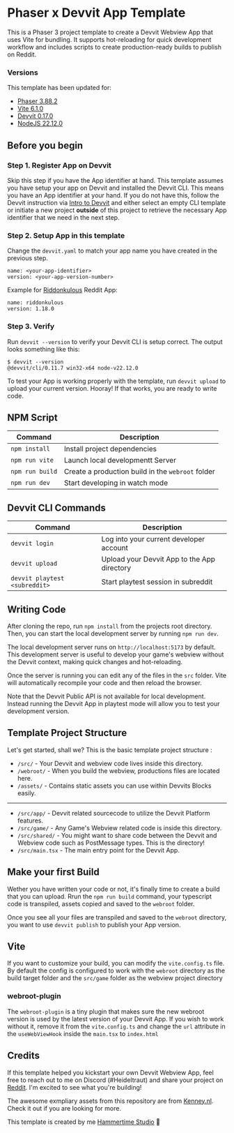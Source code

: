 # Phaser x Devvit App Template

This is a Phaser 3 project template to create a Devvit Webview App that uses Vite for bundling. It supports hot-reloading for quick development workflow and includes scripts to create production-ready builds to publish on Reddit.

### Versions

This template has been updated for:

- [Phaser 3.88.2](https://www.npmjs.com/package/phaser)
- [Vite 6.1.0](https://github.com/vitejs/vite)
- [Devvit 0.17.0](https://www.npmjs.com/package/devvit)
- [NodeJS 22.12.0](https://nodejs.org/en/blog/release/v22.12.0)

## Before you begin

### Step 1. Register App on Devvit

Skip this step if you have the App identifier at hand. This template assumes you have setup your app on Devvit and installed the Devvit CLI. This means you have an App identifier at your hand. If you do not have this, follow the Devvit instruction via [Intro to Devvit](https://developers.reddit.com/docs/showcase/tutorials/intro-to-devvit) and either select an empty CLI template or initiate a new project **outside** of this project to retrieve the necessary App identifier that we need in the next step.

### Step 2. Setup App in this template

Change the `devvit.yaml` to match your app name you have created in the previous step.

```
name: <your-app-identifier>
version: <your-app-version-number>
```

Example for [Riddonkulous](https://www.reddit.com/r/riddonkulous) Reddit App:

```
name: riddonkulous
version: 1.18.0
```

### Step 3. Verify

Run `devvit --version` to verify your Devvit CLI is setup correct. The output looks something like this:

```
$ devvit --version
@devvit/cli/0.11.7 win32-x64 node-v22.12.0
```

To test your App is working properly with the template, run `devvit upload` to upload your current version. Hooray! If that works, you are ready to write code.

## NPM Script

| Command         | Description                                       |
| --------------- | ------------------------------------------------- |
| `npm install`   | Install project dependencies                      |
| `npm run vite`  | Launch local developmentt Server                  |
| `npm run build` | Create a production build in the `webroot` folder |
| `npm run dev`   | Start developing in watch mode                    |

## Devvit CLI Commands

| Command                       | Description                                 |
| ----------------------------- | ------------------------------------------- |
| `devvit login`                | Log into your current developer account     |
| `devvit upload`               | Upload your Devvit App to the App directory |
| `devvit playtest <subreddit>` | Start playtest session in subreddit         |

## Writing Code

After cloning the repo, run `npm install` from the projects root directory. Then, you can start the local development server by running `npm run dev`.

The local development server runs on `http://localhost:5173` by default. This development server is useful to develop your game's webview without the Devvit context, making quick changes and hot-reloading.

Once the server is running you can edit any of the files in the `src` folder. Vite will automatically recompile your code and then reload the browser.

Note that the Devvit Public API is not available for local development. Instead running the Devvit App in playtest mode will allow you to test your development version.

## Template Project Structure

Let's get started, shall we? This is the basic template project structure :

- `/src/` - Your Devvit and webview code lives inside this directory.
- `/webroot/` - When you build the webview, productions files are located here.
- `/assets/` - Contains static assets you can use within Devvits Blocks easily.

---

- `/src/app/` - Devvit related sourcecode to utilize the Devvit Platform features.
- `/src/game/` - Any Game's Webview related code is inside this directory.
- `/src/shared/` - You might want to share code between the Devvit and Webview code such as PostMessage types. This is the directory!
- `/src/main.tsx` - The main entry point for the Devvit App.

## Make your first Build

Wether you have written your code or not, it's finally time to create a build that you can upload. Rrun the `npm run build` command, your typescript code is transpiled, assets copied and saved to the `webroot` folder.

Once you see all your files are transpiled and saved to the `webroot` directory, you want to use `devvit publish` to publish your App version.

## Vite

If you want to customize your build, you can modify the `vite.config.ts` file. By default the config is configured to work with the `webroot` directory as the build target folder and the `src/game` folder as the webview project directory

### webroot-plugin

The `webroot-plugin` is a tiny plugin that makes sure the new webroot version is used by the latest version of your Devvit App. If you wish to work without it, remove it from the `vite.config.ts` and change the `url` attribute in the `useWebViewHook` inside the `main.tsx` to `index.html`

## Credits

If this template helped you kickstart your own Devvit Webview App, feel free to reach out to me on Discord (#Heideltraut) and share your project on [Reddit](https://www.reddit.com/r/HammertimeStudio/). I'm excited to see what you're building!

The awesome exmpliary assets from this repository are from [Kenney.nl](https://kenney.nl/). Check it out if you are looking for more.

This template is created by me [Hammertime Studio](https://hammertime.studio) 🔨
